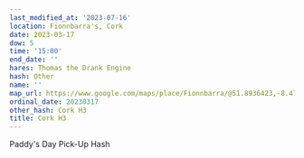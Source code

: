 ```yaml
---
last_modified_at: '2023-07-16'
location: Fionnbarra's, Cork
date: 2023-03-17
dow: 5
time: '15:00'
end_date: ''
hares: Thomas the Drank Engine
hash: Other
name: ''
map_url: https://www.google.com/maps/place/Fionnbarra/@51.8936423,-8.4731681,17z/data=!3m1!4b1!4m6!3m5!1s0x4844901b3d1d9825:0x61b0562493ecc45f!8m2!3d51.8936423!4d-8.4709741!16s%2Fg%2F11b6mhh27l
ordinal_date: 20230317
other_hash: Cork H3
title: Cork H3
---
```

Paddy's Day Pick-Up Hash
